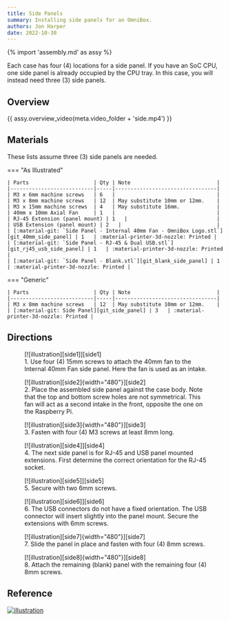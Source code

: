 ```yaml
---
title: Side Panels
summary: Installing side panels for an OmniBox.
authors: Jon Harper
date: 2022-10-30
---
```


{% import 'assembly.md' as assy %}

Each case has four (4) locations for a side panel. If you have an SoC CPU, one side panel is already occupied by the CPU tray. In this case, you will instead need three (3) side panels.

## Overview

{{ assy.overview_video(meta.video_folder + 'side.mp4') }}

## Materials

These lists assume three (3) side panels are needed.

=== "As Illustrated"

    | Parts                     | Qty | Note                            |
    |---------------------------|-----|---------------------------------|
    | M3 x 6mm machine screws   | 6   |                                 |
    | M3 x 8mm machine screws   | 12  | May substitute 10mm or 12mm.    |
    | M3 x 15mm machine screws  | 4   | May substitute 16mm.            |
    | 40mm x 10mm Axial Fan     | 1   |                                 |
    | RJ-45 Extension (panel mount) | 1   |                             |
    | USB Extension (panel mount) | 2   |                               |
    | [:material-git: `Side Panel - Internal 40mm Fan - OmniBox Logo.stl`][git_40mm_side_panel] | 1   | :material-printer-3d-nozzle: Printed |
    | [:material-git: `Side Panel - RJ-45 & Dual USB.stl`][git_rj45_usb_side_panel] | 1   | :material-printer-3d-nozzle: Printed |
    | [:material-git: `Side Panel - Blank.stl`][git_blank_side_panel] | 1   | :material-printer-3d-nozzle: Printed |

=== "Generic"

    | Parts                     | Qty | Note                            |
    |---------------------------|-----|---------------------------------|
    | M3 x 8mm machine screws   | 12  | May substitute 10mm or 12mm.    |
    | [:material-git: Side Panel][git_side_panel] | 3   | :material-printer-3d-nozzle: Printed |

## Directions
                                                            
<figure markdown>
  [![illustration][side1]][side1]
  <figcaption>1. Use four (4) 15mm screws to attach the 40mm fan to the Internal 40mm Fan side panel. Here the fan is used as an intake.</figcaption>
</figure>

<figure markdown>
  [![illustration][side2]{width="480"}][side2]
  <figcaption>2. Place the assembled side panel against the case body. Note that the top and bottom screw holes are not symmetrical. This fan will act as a second intake in the front, opposite the one on the Raspberry Pi.</figcaption>
</figure>

<figure markdown>
  [![illustration][side3]{width="480"}][side3]
  <figcaption>3. Fasten with four (4) M3 screws at least 8mm long. </figcaption>
</figure>

<figure markdown>
  [![illustration][side4]][side4]
  <figcaption>4. The next side panel is for RJ-45 and USB panel mounted extensions. First determine the correct orientation for the RJ-45 socket.</figcaption>
</figure>

<figure markdown>
  [![illustration][side5]][side5]
  <figcaption>5. Secure with two 6mm screws.</figcaption>
</figure>

<figure markdown>
  [![illustration][side6]][side6]
  <figcaption>6. The USB connectors do not have a fixed orientation. The USB connector will insert slightly into the panel mount. Secure the extensions with 6mm screws.</figcaption>
</figure>

<figure markdown>
  [![illustration][side7]{width="480"}][side7]
  <figcaption>7. Slide the panel in place and fasten with four (4) 8mm screws.</figcaption>
</figure>

<figure markdown>
  [![illustration][side8]{width="480"}][side8]
  <figcaption>8. Attach the remaining (blank) panel with the remaining four (4) 8mm screws.</figcaption>
</figure>

## Reference

[![illustration][side_final]][side_final]

[side1]: ../img/assembly/panels/side/side1.webp
[side2]: ../img/assembly/panels/side/side2.webp
[side3]: ../img/assembly/panels/side/side3.webp
[side4]: ../img/assembly/panels/side/side4.webp
[side5]: ../img/assembly/panels/side/side5.webp
[side6]: ../img/assembly/panels/side/side6.webp
[side7]: ../img/assembly/panels/side/side7.webp
[side8]: ../img/assembly/panels/side/side8.webp
[side_final]: ../img/assembly/panels/side/side_final.webp